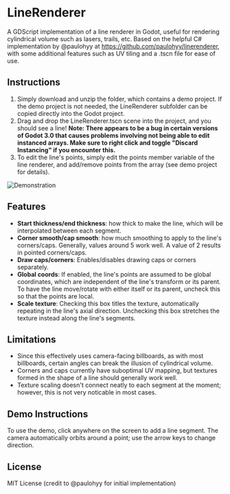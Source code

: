 # LineRenderer
A GDScript implementation of a line renderer in Godot, useful for rendering cylindrical volume such as lasers, trails, etc. Based on the helpful C# implementation by @paulohyy at https://github.com/paulohyy/linerenderer, with some additional features such as UV tiling and a .tscn file for ease of use.

## Instructions
1. Simply download and unzip the folder, which contains a demo project. If the demo project is not needed, the LineRenderer subfolder can be copied directly into the Godot project.
2. Drag and drop the LineRenderer.tscn scene into the project, and you should see a line! **Note: There appears to be a bug in certain versions of Godot 3.0 that causes problems involving not being able to edit instanced arrays. Make sure to right click and toggle "Discard Instancing" if you encounter this.**
3. To edit the line's points, simply edit the points member variable of the line renderer, and add/remove points from the array (see demo project for details).

![Demonstration](https://github.com/dbp8890/LineRenderer/blob/master/linerendererdemo.gif)

## Features
- **Start thickness/end thickness**: how thick to make the line, which will be interpolated between each segment.
- **Corner smooth/cap smooth**: how much smoothing to apply to the line's corners/caps. Generally, values around 5 work well. A value of 2 results in pointed corners/caps.
- **Draw caps/corners**: Enables/disables drawing caps or corners separately.
- **Global coords**: If enabled, the line's points are assumed to be global coordinates, which are independent of the line's transform or its parent. To have the line move/rotate with either itself or its parent, uncheck this so that the points are local.
- **Scale texture**: Checking this box titles the texture, automatically repeating in the line's axial direction. Unchecking this box stretches the texture instead along the line's segments.

## Limitations
- Since this effectively uses camera-facing billboards, as with most billboards, certain angles can break the illusion of cylindrical volume.
- Corners and caps currently have suboptimal UV mapping, but textures formed in the shape of a line should generally work well.
- Texture scaling doesn't connect neatly to each segment at the moment; however, this is not very noticable in most cases.

## Demo Instructions
To use the demo, click anywhere on the screen to add a line segment. The camera automatically orbits around a point; use the arrow keys to change direction.

## License
MIT License (credit to @paulohyy for initial implementation)

